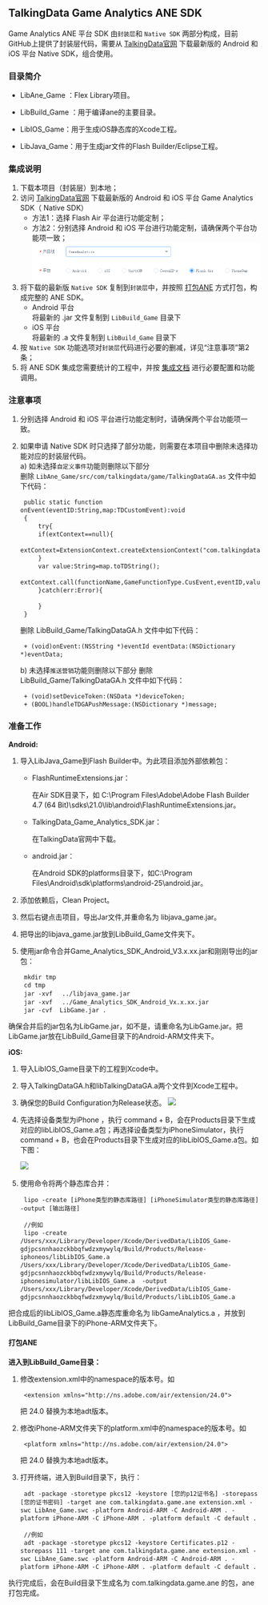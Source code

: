 ## TalkingData Game Analytics ANE SDK
Game Analytics ANE 平台 SDK 由`封装层`和 `Native SDK` 两部分构成，目前GitHub上提供了封装层代码，需要从 [TalkingData官网](https://www.talkingdata.com/spa/sdk/#/config) 下载最新版的 Android 和 iOS 平台 Native SDK，组合使用。

### 目录简介

- LibAne_Game	：Flex Library项目。

- LibBuild_Game	：用于编译ane的主要目录。

- LibIOS_Game：用于生成iOS静态库的Xcode工程。

- LibJava_Game：用于生成jar文件的Flash Builder/Eclipse工程。

### 集成说明
1. 下载本项目（封装层）到本地；  
2. 访问 [TalkingData官网](https://www.talkingdata.com/spa/sdk/#/config) 下载最新版的 Android 和 iOS 平台 Game Analytics SDK（ Native SDK）
	- 方法1：选择 Flash Air 平台进行功能定制；
	- 方法2：分别选择 Android 和 iOS 平台进行功能定制，请确保两个平台功能项一致；  
	![](/apply.png)
3. 将下载的最新版 `Native SDK` 复制到`封装层`中，并按照 [打包ANE](#pkgANE) 方式打包，构成完整的 ANE SDK。  
	- Android 平台  
	将最新的 .jar 文件复制到 `LibBuild_Game` 目录下
	- iOS 平台  
	将最新的 .a 文件复制到 `LibBuild_Game` 目录下
4. 按 `Native SDK` 功能选项对`封装层`代码进行必要的删减，详见“注意事项”第2条；
5. 将 ANE SDK 集成您需要统计的工程中，并按 [集成文档](http://doc.talkingdata.com/posts/34) 进行必要配置和功能调用。

### 注意事项
1. 分别选择 Android 和 iOS 平台进行功能定制时，请确保两个平台功能项一致。
2. 如果申请 Native SDK 时只选择了部分功能，则需要在本项目中删除未选择功能对应的封装层代码。  
	a) 如未选择`自定义事件`功能则删除以下部分  
	删除 `LibAne_Game/src/com/talkingdata/game/TalkingDataGA.as` 文件中如下代码：

	
		public static function onEvent(eventID:String,map:TDCustomEvent):void
		{
			try{
			if(extContext==null){
				extContext=ExtensionContext.createExtensionContext("com.talkingdata.game",null);
			}
			var value:String=map.toTDString();
			extContext.call(functionName,GameFunctionType.CusEvent,eventID,value);
			}catch(err:Error){

			}
		}

	删除 LibBuild_Game/TalkingDataGA.h 文件中如下代码：

		+ (void)onEvent:(NSString *)eventId eventData:(NSDictionary *)eventData;

	b) 未选择`推送营销`功能则删除以下部分
	删除 LibBuild_Game/TalkingDataGA.h 文件中如下代码：

		+ (void)setDeviceToken:(NSData *)deviceToken;
		+ (BOOL)handleTDGAPushMessage:(NSDictionary *)message;
	

### <a name="pkgANE" ></a> 准备工作

**Android:**

1. 导入LibJava_Game到Flash Builder中。为此项目添加外部依赖包：


 	- FlashRuntimeExtensions.jar：
 
		在Air SDK目录下，如 C:\Program Files\Adobe\Adobe Flash Builder 4.7 (64 Bit)\sdks\21.0\lib\android\FlashRuntimeExtensions.jar。

 	- TalkingData_Game_Analytics_SDK.jar：
 
		在TalkingData官网中下载。

 	- android.jar：

		在Android SDK的platforms目录下，如C:\Program Files\Android\sdk\platforms\android-25\android.jar。

2. 添加依赖后，Clean Project。

3. 然后右键点击项目，导出Jar文件,并重命名为 libjava_game.jar。

4. 把导出的libjava_game.jar放到LibBuild_Game文件夹下。
 
5. 使用jar命令合并Game_Analytics_SDK_Android_V3.x.xx.jar和刚刚导出的jar包：

		mkdir tmp
		cd tmp
		jar -xvf 　../libjava_game.jar
		jar -xvf 　../Game_Analytics_SDK_Android_Vx.x.xx.jar
		jar -cvf  LibGame.jar .

确保合并后的jar包名为LibGame.jar，如不是，请重命名为LibGame.jar。把LibGame.jar放在LibBuild_Game目录下的Android-ARM文件夹下。

**iOS:**

1. 导入LibIOS_Game目录下的工程到Xcode中。

2. 导入TalkingDataGA.h和libTalkingDataGA.a两个文件到Xcode工程中。

3. 确保您的Build Configuration为Release状态。
	![](http://i2.muimg.com/579600/59305650afa9697e.png)

4. 先选择设备类型为iPhone ，执行 command + B，会在Products目录下生成对应的libLibIOS_Game.a包；再选择设备类型为iPhoneSimulator，执行 command + B，也会在Products目录下生成对应的libLibIOS_Game.a包。如下图：

	![](http://i2.muimg.com/579600/0cc14c9424cb64a2.png)

5. 使用命令将两个静态库合并：

		lipo -create [iPhone类型的静态库路径] [iPhoneSimulator类型的静态库路径] -output [输出路径]
		
		//例如
		lipo -create /Users/xxx/Library/Developer/Xcode/DerivedData/LibIOS_Game-gdjpcsnnhaozckbbqfwdzxmywylq/Build/Products/Release-iphoneos/libLibIOS_Game.a /Users/xxx/Library/Developer/Xcode/DerivedData/LibIOS_Game-gdjpcsnnhaozckbbqfwdzxmywylq/Build/Products/Release-iphonesimulator/libLibIOS_Game.a  -output /Users/xxx/Library/Developer/Xcode/DerivedData/LibIOS_Game-gdjpcsnnhaozckbbqfwdzxmywylq/Build/Products/libLibIOS_Game.a

把合成后的libLibIOS_Game.a静态库重命名为 libGameAnalytics.a ，并放到LibBuild_Game目录下的iPhone-ARM文件夹下。


#### 打包ANE

**进入到LibBuild_Game目录：**

1. 修改extension.xml中的namespace的版本号。如

		<extension xmlns="http://ns.adobe.com/air/extension/24.0">

	把 24.0 替换为本地adt版本。

2. 修改iPhone-ARM文件夹下的platform.xml中的namespace的版本号。如

		<platform xmlns="http://ns.adobe.com/air/extension/24.0">

	把 24.0 替换为本地adt版本。



3. 打开终端，进入到Build目录下，执行：
		
		adt -package -storetype pkcs12 -keystore [您的p12证书名] -storepass [您的证书密码] -target ane com.talkingdata.game.ane extension.xml -swc LibAne_Game.swc -platform Android-ARM -C Android-ARM . -platform iPhone-ARM -C iPhone-ARM . -platform default -C default .
	
		//例如
		adt -package -storetype pkcs12 -keystore Certificates.p12 -storepass 111 -target ane com.talkingdata.game.ane extension.xml -swc LibAne_Game.swc -platform Android-ARM -C Android-ARM . -platform iPhone-ARM -C iPhone-ARM . -platform default -C default .



执行完成后，会在Build目录下生成名为 com.talkingdata.game.ane 的包，ane打包完成。